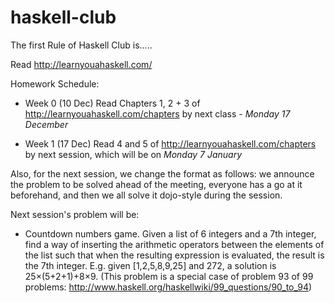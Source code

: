 haskell-club
============

The first Rule of Haskell Club is.....

Read http://learnyouahaskell.com/

Homework Schedule:

- Week 0 (10 Dec)
Read Chapters 1, 2 + 3 of http://learnyouahaskell.com/chapters by next class - *Monday 17 December*

- Week 1 (17 Dec)
Read 4 and 5 of http://learnyouahaskell.com/chapters by next session, which will be on *Monday 7 January*

Also, for the next session, we change the format as follows: we announce the problem to be solved ahead of the meeting, everyone has a go at it beforehand, and then we all solve it dojo-style during the session.

Next session's problem will be:

- Countdown numbers game.  Given a list of 6 integers and a 7th integer, find a way of inserting the arithmetic operators between the elements of the list such that when the resulting expression is evaluated, the result is the 7th integer.  E.g. given [1,2,5,8,9,25] and 272, a solution is 25×(5+2+1)+8×9.  (This problem is a special case of problem 93 of 99 problems: http://www.haskell.org/haskellwiki/99_questions/90_to_94)


